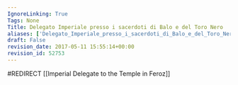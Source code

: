 ```yaml
---
IgnoreLinking: True
Tags: None
Title: Delegato Imperiale presso i sacerdoti di Balo e del Toro Nero
aliases: ['Delegato_Imperiale_presso_i_sacerdoti_di_Balo_e_del_Toro_Nero']
draft: False
revision_date: 2017-05-11 15:55:14+00:00
revision_id: 52753
---
```


#REDIRECT [[Imperial Delegate to the Temple in Feroz]]